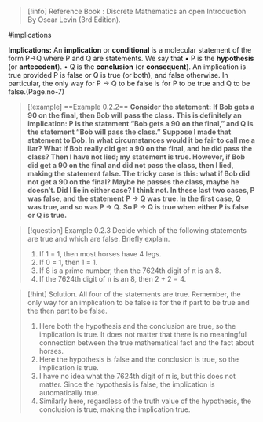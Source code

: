 
> [!info]
> Reference Book : Discrete Mathematics an open Introduction By Oscar Levin (3rd Edition).

#implications

**Implications:** 
An **implication** or **conditional** is a molecular statement of the form
P→Q
where P and Q are statements. We say that
• P is the **hypothesis** (or **antecedent**).
• Q is the **conclusion** (or **consequent**).
An implication is true provided P is false or Q is true (or both),
and false otherwise. In particular, the only way for P → Q to be false
is for P to be true and Q to be false.(Page.no-7)

> [!example]
> ==Example 0.2.2==
> **Consider the statement:**
> **If Bob gets a 90 on the final, then Bob will pass the class.**
> **This is definitely an implication: P is the statement “Bob gets a 90**
> **on the final,” and Q is the statement “Bob will pass the class.”**
> **Suppose I made that statement to Bob. In what circumstances**
> **would it be fair to call me a liar? What if Bob really did get a 90**
> **on the final, and he did pass the class? Then I have not lied; my**
> **statement is true. However, if Bob did get a 90 on the final and**
> **did not pass the class, then I lied, making the statement false. The**
> **tricky case is this: what if Bob did not get a 90 on the final? Maybe**
> **he passes the class, maybe he doesn’t. Did I lie in either case? I**
> **think not. In these last two cases, P was false, and the statement**
> **P → Q was true. In the first case, Q was true, and so was P → Q.**
> **So P → Q is true when either P is false or Q is true.**


> [!question]
> Example 0.2.3
> Decide which of the following statements are true and which are
> false. Briefly explain.
> 1. If 1 = 1, then most horses have 4 legs.
> 2. If 0 = 1, then 1 = 1.
> 3. If 8 is a prime number, then the 7624th digit of π is an 8.
> 4. If the 7624th digit of π is an 8, then 2 + 2 = 4.

> [!hint]
> Solution. 
> All four of the statements are true. Remember, the only
> way for an implication to be false is for the if part to be true and the
> then part to be false.
> 1. Here both the hypothesis and the conclusion are true, so
> the implication is true. It does not matter that there is no
> meaningful connection between the true mathematical fact
> and the fact about horses.
> 2. Here the hypothesis is false and the conclusion is true, so the
> implication is true.
> 3. I have no idea what the 7624th digit of π is, but this does
> not matter. Since the hypothesis is false, the implication is
> automatically true.
> 4. Similarly here, regardless of the truth value of the hypothesis,
> the conclusion is true, making the implication true.